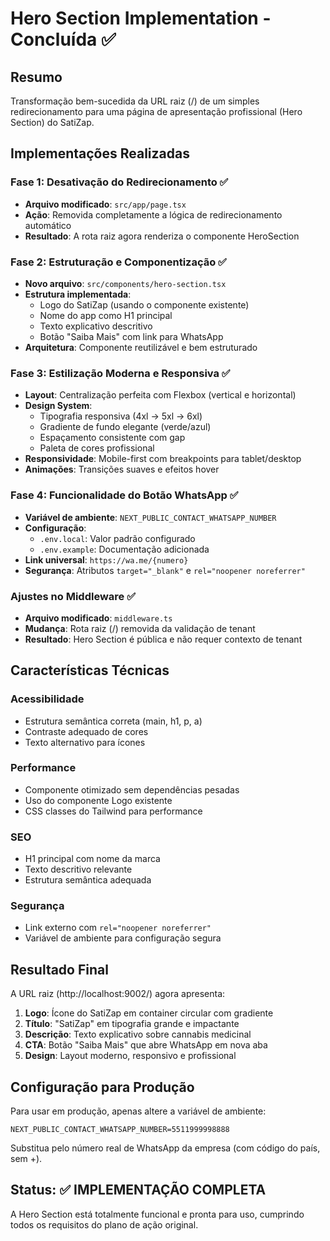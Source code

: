 # Hero Section Implementation - Concluída ✅

## Resumo
Transformação bem-sucedida da URL raiz (/) de um simples redirecionamento para uma página de apresentação profissional (Hero Section) do SatiZap.

## Implementações Realizadas

### Fase 1: Desativação do Redirecionamento ✅
- **Arquivo modificado**: `src/app/page.tsx`
- **Ação**: Removida completamente a lógica de redirecionamento automático
- **Resultado**: A rota raiz agora renderiza o componente HeroSection

### Fase 2: Estruturação e Componentização ✅
- **Novo arquivo**: `src/components/hero-section.tsx`
- **Estrutura implementada**:
  - Logo do SatiZap (usando o componente existente)
  - Nome do app como H1 principal
  - Texto explicativo descritivo
  - Botão "Saiba Mais" com link para WhatsApp
- **Arquitetura**: Componente reutilizável e bem estruturado

### Fase 3: Estilização Moderna e Responsiva ✅
- **Layout**: Centralização perfeita com Flexbox (vertical e horizontal)
- **Design System**:
  - Tipografia responsiva (4xl → 5xl → 6xl)
  - Gradiente de fundo elegante (verde/azul)
  - Espaçamento consistente com gap
  - Paleta de cores profissional
- **Responsividade**: Mobile-first com breakpoints para tablet/desktop
- **Animações**: Transições suaves e efeitos hover

### Fase 4: Funcionalidade do Botão WhatsApp ✅
- **Variável de ambiente**: `NEXT_PUBLIC_CONTACT_WHATSAPP_NUMBER`
- **Configuração**:
  - `.env.local`: Valor padrão configurado
  - `.env.example`: Documentação adicionada
- **Link universal**: `https://wa.me/{numero}`
- **Segurança**: Atributos `target="_blank"` e `rel="noopener noreferrer"`

### Ajustes no Middleware ✅
- **Arquivo modificado**: `middleware.ts`
- **Mudança**: Rota raiz (/) removida da validação de tenant
- **Resultado**: Hero Section é pública e não requer contexto de tenant

## Características Técnicas

### Acessibilidade
- Estrutura semântica correta (main, h1, p, a)
- Contraste adequado de cores
- Texto alternativo para ícones

### Performance
- Componente otimizado sem dependências pesadas
- Uso do componente Logo existente
- CSS classes do Tailwind para performance

### SEO
- H1 principal com nome da marca
- Texto descritivo relevante
- Estrutura semântica adequada

### Segurança
- Link externo com `rel="noopener noreferrer"`
- Variável de ambiente para configuração segura

## Resultado Final

A URL raiz (http://localhost:9002/) agora apresenta:

1. **Logo**: Ícone do SatiZap em container circular com gradiente
2. **Título**: "SatiZap" em tipografia grande e impactante
3. **Descrição**: Texto explicativo sobre cannabis medicinal
4. **CTA**: Botão "Saiba Mais" que abre WhatsApp em nova aba
5. **Design**: Layout moderno, responsivo e profissional

## Configuração para Produção

Para usar em produção, apenas altere a variável de ambiente:

```env
NEXT_PUBLIC_CONTACT_WHATSAPP_NUMBER=5511999998888
```

Substitua pelo número real de WhatsApp da empresa (com código do país, sem +).

## Status: ✅ IMPLEMENTAÇÃO COMPLETA

A Hero Section está totalmente funcional e pronta para uso, cumprindo todos os requisitos do plano de ação original.